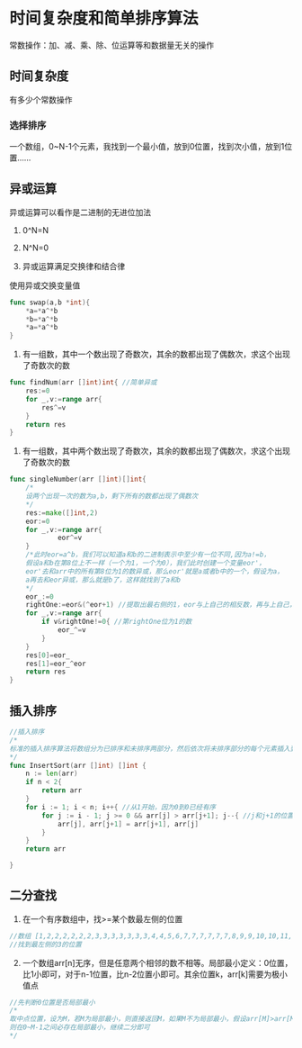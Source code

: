 # 时间复杂度和简单排序算法

常数操作：加、减、乘、除、位运算等和数据量无关的操作

## 时间复杂度

有多少个常数操作

### 选择排序

一个数组，0~N-1个元素，我找到一个最小值，放到0位置，找到次小值，放到1位置……



## 异或运算

异或运算可以看作是二进制的无进位加法

1. 0^N=N

2. N^N=0

3. 异或运算满足交换律和结合律

使用异或交换变量值

```go
func swap(a,b *int){
    *a=*a^*b
    *b=*a^*b
    *a=*a^*b
}
```

1. 有一组数，其中一个数出现了奇数次，其余的数都出现了偶数次，求这个出现了奇数次的数

```go
func findNum(arr []int)int{ //简单异或
    res:=0
    for _,v:=range arr{
        res^=v
    }
    return res
}
```

1. 有一组数，其中两个数出现了奇数次，其余的数都出现了偶数次，求这个出现了奇数次的数

```go
func singleNumber(arr []int)[]int{
	/*
	设两个出现一次的数为a,b，剩下所有的数都出现了偶数次
	*/
	res:=make([]int,2)
	eor:=0
	for _,v:=range arr{
			eor^=v		
	}
	/*此时eor=a^b，我们可以知道a和b的二进制表示中至少有一位不同,因为a!=b，
	假设a和b在第8位上不一样（一个为1，一个为0），我们此时创建一个变量eor'，
	eor'去和arr中的所有第8位为1的数异或，那么eor'就是a或者b中的一个，假设为a，
	a再去和eor异或，那么就是b了，这样就找到了a和b
	*/
	eor_:=0
	rightOne:=eor&(^eor+1) //提取出最右侧的1，eor与上自己的相反数，再与上自己，就可以提取出最右侧的1
	for _,v:=range arr{
		if v&rightOne!=0{ //第rightOne位为1的数
			eor_^=v
		}
	}
	res[0]=eor_
	res[1]=eor_^eor
	return res
}
```

## 插入排序

```go
//插入排序
/*
标准的插入排序算法将数组分为已排序和未排序两部分，然后依次将未排序部分的每个元素插入到已排序部分中的正确位置。
*/
func InsertSort(arr []int) []int {
    n := len(arr)
    if n < 2{
        return arr
    }
    for i := 1; i < n; i++{ //从1开始，因为0到0已经有序
        for j := i - 1; j >= 0 && arr[j] > arr[j+1]; j--{ //j和j+1的位置比较，j>=0表示不越界
            arr[j], arr[j+1] = arr[j+1], arr[j]
        }
    }
    return arr

}

```

## 二分查找

1. 在一个有序数组中，找>=某个数最左侧的位置

```go
//数组 [1,2,2,2,2,2,2,3,3,3,3,3,3,3,4,4,5,6,7,7,7,7,7,7,8,9,9,10,10,11,12,31]
//找到最左侧的3的位置

```

2. 一个数组arr[n]无序，但是任意两个相邻的数不相等。局部最小定义：0位置，比1小即可，对于n-1位置，比n-2位置小即可。其余位置k，arr[k]需要为极小值点
```go
//先判断0位置是否局部最小
/*
取中点位置，设为M，若M为局部最小，则直接返回M，如果M不为局部最小，假设arr[M]>arr[M-1]，
则在0~M-1之间必存在局部最小，继续二分即可
*/
```
